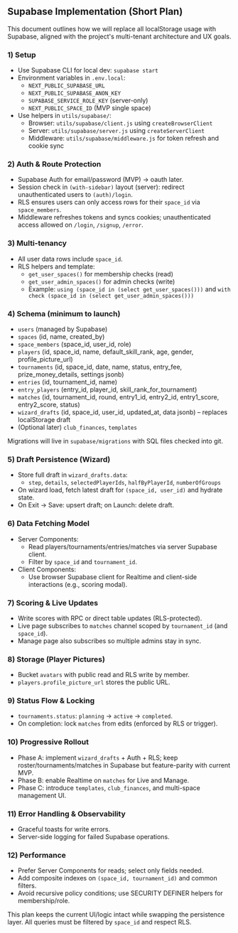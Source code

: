 ## Supabase Implementation (Short Plan)

This document outlines how we will replace all localStorage usage with Supabase, aligned with the project's multi-tenant architecture and UX goals.

### 1) Setup
- Use Supabase CLI for local dev: `supabase start`
- Environment variables in `.env.local`:
  - `NEXT_PUBLIC_SUPABASE_URL`
  - `NEXT_PUBLIC_SUPABASE_ANON_KEY`
  - `SUPABASE_SERVICE_ROLE_KEY` (server-only)
  - `NEXT_PUBLIC_SPACE_ID` (MVP single space)
- Use helpers in `utils/supabase/`:
  - Browser: `utils/supabase/client.js` using `createBrowserClient`
  - Server: `utils/supabase/server.js` using `createServerClient`
  - Middleware: `utils/supabase/middleware.js` for token refresh and cookie sync

### 2) Auth & Route Protection
- Supabase Auth for email/password (MVP) → oauth later.
- Session check in `(with-sidebar)` layout (server): redirect unauthenticated users to `(auth)/login`.
- RLS ensures users can only access rows for their `space_id` via `space_members`.
 - Middleware refreshes tokens and syncs cookies; unauthenticated access allowed on `/login`, `/signup`, `/error`.

### 3) Multi-tenancy
- All user data rows include `space_id`.
- RLS helpers and template:
  - `get_user_spaces()` for membership checks (read)
  - `get_user_admin_spaces()` for admin checks (write)
  - Example: `using (space_id in (select get_user_spaces()))` and `with check (space_id in (select get_user_admin_spaces()))`

### 4) Schema (minimum to launch)
- `users` (managed by Supabase)
- `spaces` (id, name, created_by)
- `space_members` (space_id, user_id, role)
- `players` (id, space_id, name, default_skill_rank, age, gender, profile_picture_url)
- `tournaments` (id, space_id, date, name, status, entry_fee, prize_money_details, settings jsonb)
- `entries` (id, tournament_id, name)
- `entry_players` (entry_id, player_id, skill_rank_for_tournament)
- `matches` (id, tournament_id, round, entry1_id, entry2_id, entry1_score, entry2_score, status)
- `wizard_drafts` (id, space_id, user_id, updated_at, data jsonb) – replaces localStorage draft
- (Optional later) `club_finances`, `templates`

Migrations will live in `supabase/migrations` with SQL files checked into git.

### 5) Draft Persistence (Wizard)
- Store full draft in `wizard_drafts.data`:
  - `step`, `details`, `selectedPlayerIds`, `halfByPlayerId`, `numberOfGroups`
- On wizard load, fetch latest draft for `(space_id, user_id)` and hydrate state.
- On Exit → Save: upsert draft; on Launch: delete draft.

### 6) Data Fetching Model
- Server Components:
  - Read players/tournaments/entries/matches via server Supabase client.
  - Filter by `space_id` and `tournament_id`.
- Client Components:
  - Use browser Supabase client for Realtime and client-side interactions (e.g., scoring modal).

### 7) Scoring & Live Updates
- Write scores with RPC or direct table updates (RLS-protected).
- Live page subscribes to `matches` channel scoped by `tournament_id` (and `space_id`).
- Manage page also subscribes so multiple admins stay in sync.

### 8) Storage (Player Pictures)
- Bucket `avatars` with public read and RLS write by member.
- `players.profile_picture_url` stores the public URL.

### 9) Status Flow & Locking
- `tournaments.status`: `planning` → `active` → `completed`.
- On completion: lock `matches` from edits (enforced by RLS or trigger).

### 10) Progressive Rollout
- Phase A: implement `wizard_drafts` + Auth + RLS; keep roster/tournaments/matches in Supabase but feature-parity with current MVP.
- Phase B: enable Realtime on `matches` for Live and Manage.
- Phase C: introduce `templates`, `club_finances`, and multi-space management UI.

### 11) Error Handling & Observability
- Graceful toasts for write errors.
- Server-side logging for failed Supabase operations.

### 12) Performance
- Prefer Server Components for reads; select only fields needed.
- Add composite indexes on `(space_id, tournament_id)` and common filters.
 - Avoid recursive policy conditions; use SECURITY DEFINER helpers for membership/role.

This plan keeps the current UI/logic intact while swapping the persistence layer. All queries must be filtered by `space_id` and respect RLS.


